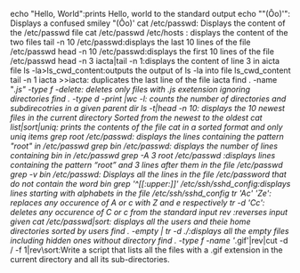 echo "Hello, World":prints Hello, world to the standard output
echo "\"(Ôo)'": Displays a confused smiley "(Ôo)'
cat /etc/passwd: Displays the content of the /etc/passwd file
cat /etc/passwd /etc/hosts : displays the content of the two files
tail -n 10 /etc/passwd:displays the last 10 lines of the file /etc/passwd
head -n 10 /etc/passwd:displays the first 10 lines of the file /etc/passwd
head -n 3 iacta|tail -n 1:displays the content of line 3 in aicta file
ls -la>ls_cwd_content:outputs the output of ls -la into file ls_cwd_content
tail -n 1 iacta >>iacta: duplicates the last line of the file iacta
find . -name "*.js" -type f -delete: deletes only files with .js exetension ignoring directories
find . -type d -print |wc -l: counts the number of directories and subdirecotries in a given parent dir
ls -t|head -n 10: displays the 10 newest files in the current directory Sorted from the newest to the oldest
cat list|sort|uniq: prints the contents of the file cat in a sorted format and only uniq items
grep root /etc/passwd: displays the lines containing the pattern "root" in /etc/passwd
grep bin /etc/passwd: displays the number of lines containing bin in /etc/passwd
grep -A 3 root /etc/passwd :displays lines containing the pattern “root” and 3 lines after them in the file /etc/passwd
grep -v bin /etc/passwd: Displays all the lines in the file /etc/password that do not contain the word bin
grep '^[[:upper:]]' /etc/ssh/sshd_config:displays lines starting with alphabets in the file /etc/ssh/sshd_config
tr 'Ac' 'Ze': replaces any occurence of A or c with Z and e respectively
tr -d 'Cc': deletes any occurence of C or c from the standard input
rev :reverses input given
cat /etc/passwd|sort: displays all the users and theie home directories sorted by users
find . -empty | tr -d ./:displays all the empty files including hidden ones without directory
find . -type f -name '*.gif'|rev|cut -d / -f 1|rev\sort:Write a script that lists all the files with a .gif extension in the current directory and all its sub-directories.